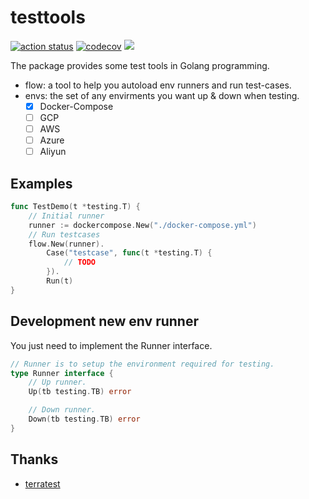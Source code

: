 # testtools

[![action status](https://github.com/helbing/testtools/workflows/ci-workflows/badge.svg)](https://github.com/helbing/testtools/actions)
[![codecov](https://codecov.io/gh/helbing/testtools/branch/main/graph/badge.svg?token=1COJEOQ4QQ)](https://codecov.io/gh/helbing/testtools)
[![](https://goreportcard.com/badge/github.com/helbing/testtools)](https://goreportcard.com/report/github.com/helbing/testtools)

The package provides some test tools in Golang programming.

- flow: a tool to help you autoload env runners and run test-cases.
- envs: the set of any envirments you want up & down when testing.
  - [x] Docker-Compose
  - [ ] GCP
  - [ ] AWS
  - [ ] Azure
  - [ ] Aliyun

## Examples

```go
func TestDemo(t *testing.T) {
    // Initial runner
    runner := dockercompose.New("./docker-compose.yml")
    // Run testcases
    flow.New(runner).
        Case("testcase", func(t *testing.T) {
            // TODO
        }).
        Run(t)
}
```

## Development new env runner

You just need to implement the Runner interface.

```go
// Runner is to setup the environment required for testing.
type Runner interface {
	// Up runner.
	Up(tb testing.TB) error

	// Down runner.
	Down(tb testing.TB) error
}
```

## Thanks

- [terratest](https://github.com/gruntwork-io/terratest)
